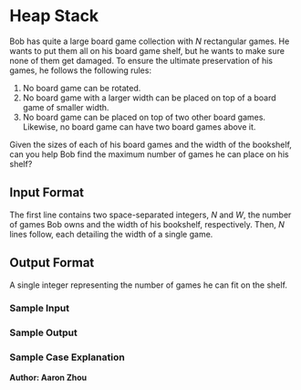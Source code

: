 # Heap Stack

Bob has quite a large board game collection with $N$ rectangular games. 
He wants to put them all on his board game shelf, but he wants to make sure 
none of them get damaged. To ensure the ultimate preservation of his games, 
he follows the following rules:

1. No board game can be rotated. 
2. No board game with a larger width can be placed on top of a board
game of smaller width.
3. No board game can be placed on top of two other board games. Likewise,
no board game can have two board games above it. 

Given the sizes of each of his board games and the width of the bookshelf,
can you help Bob find the maximum number of games he can place on his shelf?

## Input Format

The first line contains two space-separated integers, $N$ and $W$, 
the number of games Bob owns and the width of his bookshelf, respectively.
Then, $N$ lines follow, each detailing the width of a single game. 

## Output Format

A single integer representing the number of games he can fit on the shelf.

### Sample Input

### Sample Output

### Sample Case Explanation

**Author: Aaron Zhou**
